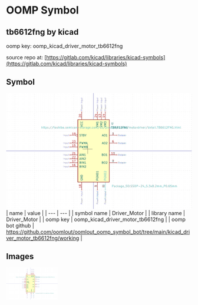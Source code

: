 # OOMP Symbol  
## tb6612fng  by kicad  
  
oomp key: oomp_kicad_driver_motor_tb6612fng  
  
source repo at: [https://gitlab.com/kicad/libraries/kicad-symbols](https://gitlab.com/kicad/libraries/kicad-symbols)  
## Symbol  
  
[![working.png](working_600.png)](working.png)  
| name | value | 
| --- | --- | 
| symbol name | Driver_Motor | 
| library name | Driver_Motor | 
| oomp key | oomp_kicad_driver_motor_tb6612fng | 
| oomp bot github | https://github.com/oomlout/oomlout_oomp_symbol_bot/tree/main/kicad_driver_motor_tb6612fng/working | 
## Images  
  
[![working.png](working_140.png)](working.png)  
